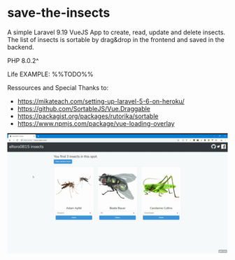 # save-the-insects
A simple Laravel 9.19 VueJS App to create, read, update and delete insects.
The list of insects is sortable by drag&drop in the frontend and saved in the backend.

PHP 8.0.2^

Life EXAMPLE: %%TODO%%

Ressources and Special Thanks to:
* https://mikateach.com/setting-up-laravel-5-6-on-heroku/
* https://github.com/SortableJS/Vue.Draggable
* https://packagist.org/packages/rutorika/sortable
* https://www.npmjs.com/package/vue-loading-overlay

![Screenshot](/screenshot.gif?raw=true "Screenshot")
